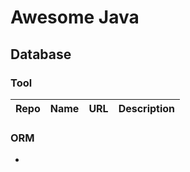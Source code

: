 # Awesome Java

## Database


### Tool

| Repo | Name | URL | Description |
| --- | --- | --- | --- |

### ORM

- 
